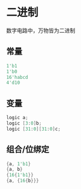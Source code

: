 # 二进制

数字电路中，万物皆为二进制

## 常量

```verilog
1'b1
1'b0
16'habcd
4'd10
```

## 变量

```verilog
logic a;
logic [3:0]b;
logic [31:0][31:0]c;
```

## 组合/位绑定

```verilog
{a, 1'b1}
{a, b}
{16{1'b1}}
{a, {16{b}}}
```

